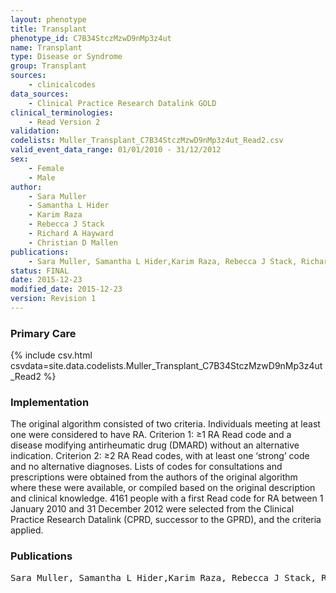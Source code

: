 ```yaml
---
layout: phenotype
title: Transplant
phenotype_id: C7B34StczMzwD9nMp3z4ut
name: Transplant
type: Disease or Syndrome
group: Transplant
sources: 
    - clinicalcodes
data_sources:
    - Clinical Practice Research Datalink GOLD
clinical_terminologies:
    - Read Version 2
validation:
codelists: Muller_Transplant_C7B34StczMzwD9nMp3z4ut_Read2.csv
valid_event_data_range: 01/01/2010 - 31/12/2012
sex:
    - Female
    - Male
author:
    - Sara Muller
    - Samantha L Hider
    - Karim Raza
    - Rebecca J Stack
    - Richard A Hayward
    - Christian D Mallen      
publications:
    - Sara Muller, Samantha L Hider,Karim Raza, Rebecca J Stack, Richard A Hayward, Christian D Mallen, An algorithm to identify rheumatoid arthritis in primary care a Clinical Practice Research Datalink study. BMJ Open, 5(e009309), 2015.
status: FINAL
date: 2015-12-23
modified_date: 2015-12-23
version: Revision 1
---
```


### Primary Care

{% include csv.html csvdata=site.data.codelists.Muller_Transplant_C7B34StczMzwD9nMp3z4ut_Read2 %}

### Implementation

The original algorithm consisted of two criteria. Individuals meeting at least one were considered to have RA. Criterion 1: ≥1 RA Read code and a disease modifying antirheumatic drug (DMARD) without an alternative indication. Criterion 2: ≥2 RA Read codes, with at least one ‘strong’ code and no alternative diagnoses. Lists of codes for consultations and prescriptions were obtained from the authors of the original algorithm where these were available, or compiled based on the original description and clinical knowledge. 4161 people with a first Read code for RA between 1 January 2010 and 31 December 2012 were selected from the Clinical Practice Research Datalink (CPRD, successor to the GPRD), and the criteria applied.

### Publications

<pre>
Sara Muller, Samantha L Hider,Karim Raza, Rebecca J Stack, Richard A Hayward, Christian D Mallen, An algorithm to identify rheumatoid arthritis in primary care a Clinical Practice Research Datalink study. BMJ Open, 5(e009309), 2015.
</pre>
